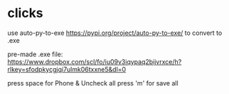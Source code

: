 # clicks
use auto-py-to-exe https://pypi.org/project/auto-py-to-exe/ to convert to .exe

pre-made .exe file: https://www.dropbox.com/scl/fo/iu09v3iqypaq2bijvrxce/h?rlkey=sfodpkycgjqi7ulmk06txxne5&dl=0

press space for Phone & Uncheck all
press 'm' for save all
